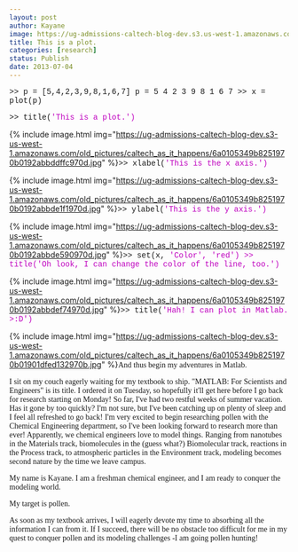 ```yaml
---
layout: post
author: Kayane
image: https://ug-admissions-caltech-blog-dev.s3.us-west-1.amazonaws.com/old_pictures/6a0105349b8251970b01901dfead14970b-800wi.jpg
title: This is a plot. 
categories: [research]
status: Publish
date: 2013-07-04
---
```



<span style="font-family: 'courier new', courier;">&gt;&gt; p = [5,4,2,3,9,8,1,6,7]
<span style="font-family: 'courier new', courier;">p =
<span style="font-family: 'courier new', courier;">    5  4  2  3  9  8  1  6  7
<span style="font-family: 'courier new', courier;">&gt;&gt; x = plot(p)

<span style="font-family: 'courier new', courier;">&gt;&gt; title(<span style="color: #bf00bf;">'This is a plot.')
<span style="font-family: 'courier new', courier;">


{% include image.html img="https://ug-admissions-caltech-blog-dev.s3-us-west-1.amazonaws.com/old_pictures/caltech_as_it_happens/6a0105349b8251970b0192abbddffc970d.jpg" %}<span style="font-family: 'courier new', courier;">&gt;&gt; xlabel(<span style="color: #bf00bf;">'This is the x axis.')
<span style="font-family: 'courier new', courier;">


{% include image.html img="https://ug-admissions-caltech-blog-dev.s3-us-west-1.amazonaws.com/old_pictures/caltech_as_it_happens/6a0105349b8251970b0192abbde1f1970d.jpg" %}<span style="font-family: 'courier new', courier;">&gt;&gt; ylabel(<span style="color: #bf00bf;">'This is the y axis.')
<span style="font-family: 'courier new', courier;">


{% include image.html img="https://ug-admissions-caltech-blog-dev.s3-us-west-1.amazonaws.com/old_pictures/caltech_as_it_happens/6a0105349b8251970b0192abbde590970d.jpg" %}<span style="font-family: 'courier new', courier;">&gt;&gt; set(x, <span style="color: #bf00bf;">'Color', <span style="color: #bf00bf;">'red')
<span style="font-family: 'courier new', courier;">&gt;&gt; title(<span style="color: #bf00bf;">'Oh look, I can change the color of the line, too.')
<span style="font-family: 'courier new', courier;">


{% include image.html img="https://ug-admissions-caltech-blog-dev.s3-us-west-1.amazonaws.com/old_pictures/caltech_as_it_happens/6a0105349b8251970b0192abbdef74970d.jpg" %}<span style="font-family: 'courier new', courier;">&gt;&gt; title(<span style="color: #bf00bf;">'Hah! I can plot in Matlab. &gt;:D')
<span style="font-family: 'courier new', courier;">


{% include image.html img="https://ug-admissions-caltech-blog-dev.s3-us-west-1.amazonaws.com/old_pictures/caltech_as_it_happens/6a0105349b8251970b01901dfed132970b.jpg" %}<span style="font-family: 'trebuchet ms', geneva;">And thus begin my adventures in Matlab.

<span style="font-family: 'trebuchet ms', geneva;">
<span style="font-family: 'trebuchet ms', geneva;">I sit on my couch eagerly waiting for my textbook to ship. "MATLAB: For Scientists and Engineers" is its title. I ordered it on Tuesday, so hopefully it'll get here before I go back for research starting on Monday!
<span style="font-family: 'trebuchet ms', geneva;">So far, I've had two restful weeks of summer vacation. Has it gone by too quickly? I'm not sure, but I've been catching up on plenty of sleep and I feel all refreshed to go back! I'm very excited to begin researching pollen with the Chemical Engineering department, so I've been looking forward to research more than ever!
<span style="font-family: 'trebuchet ms', geneva;">Apparently, we chemical engineers love to model things. Ranging from nanotubes in the Materials track, biomolecules in the (guess what?) Biomolecular track, reactions in the Process track, to atmospheric particles in the Environment track, modeling becomes second nature by the time we leave campus.

<span style="font-family: 'trebuchet ms', geneva;">My name is Kayane. I am a freshman chemical engineer, and I am ready to conquer the modeling world.

<span style="font-family: 'trebuchet ms', geneva;">My target is pollen.

<span style="font-family: 'trebuchet ms', geneva;">As soon as my textbook arrives, I will eagerly devote my time to absorbing all the information I can from it. If I succeed, there will be no obstacle too difficult for me in my quest to conquer pollen and its modeling challenges -<span style="font-family: 'trebuchet ms', geneva;">I am going pollen hunting!

